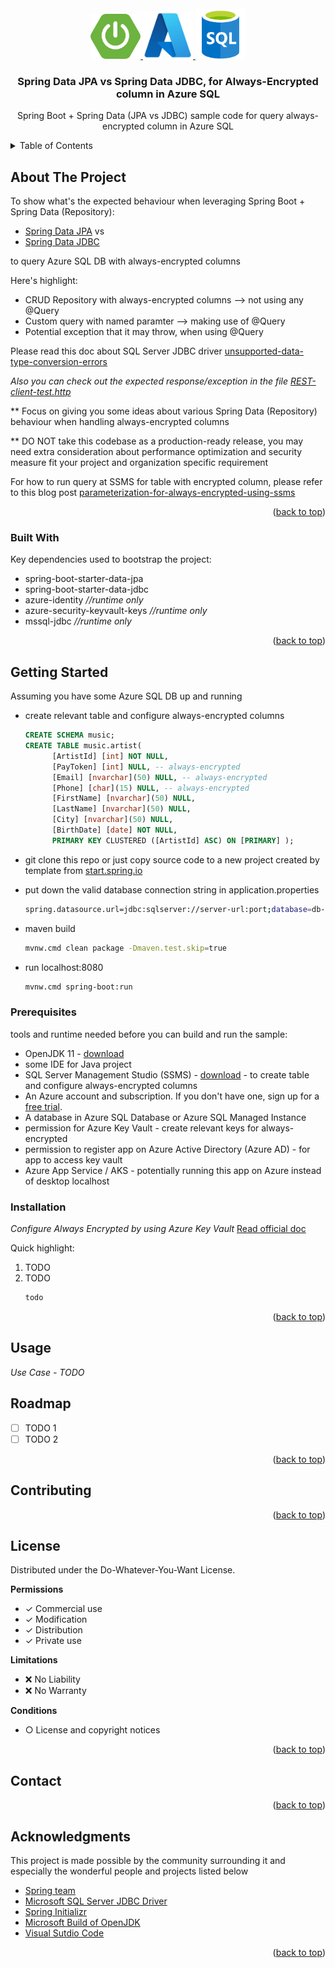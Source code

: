 <div id="top"></div>

<!-- PROJECT LOGO -->
<br />
<div align="center">
  <a href="https://github.com/lok-msft/spring-music-always-encrypted">
    <img src="images/springboot-logo-only.png" alt="Spring Boot" width="80"> <img src="images/azure-logo.jpg" alt="Azure" width="80"> <img src="images/azure-sql-logo.png" alt="Azure" width="80">
  </a>

  <h3 align="center">Spring Data JPA vs Spring Data JDBC, for Always-Encrypted column in Azure SQL</h3>

  <p align="center">
    Spring Boot + Spring Data (JPA vs JDBC) sample code for query always-encrypted column in Azure SQL
  </p>
</div>



<!-- TABLE OF CONTENTS -->
<details>
  <summary>Table of Contents</summary>
  <ol>
    <li>
      <a href="#about-the-project">About The Project</a>
      <ul>
        <li><a href="#built-with">Built With</a></li>
      </ul>
    </li>
    <li>
      <a href="#getting-started">Getting Started</a>
      <ul>
        <li><a href="#prerequisites">Prerequisites</a></li>
        <li><a href="#installation">Installation</a></li>
      </ul>
    </li>
    <li><a href="#usage">Usage</a></li>
    <li><a href="#roadmap">Roadmap</a></li>
    <li><a href="#contributing">Contributing</a></li>
    <li><a href="#license">License</a></li>
    <li><a href="#contact">Contact</a></li>
    <li><a href="#acknowledgments">Acknowledgments</a></li>
  </ol>
</details>



<!-- ABOUT THE PROJECT -->
## About The Project

To show what's the expected behaviour when leveraging Spring Boot + Spring Data (Repository):
* [Spring Data JPA](https://spring.io/projects/spring-data-jpa) vs
* [Spring Data JDBC](https://spring.io/projects/spring-data-jdbc)

to query Azure SQL DB with always-encrypted columns 

Here's highlight:
* CRUD Repository with always-encrypted columns --> not using any @Query
* Custom query with named paramter --> making use of @Query
* Potential exception that it may throw, when using @Query

Please read this doc about SQL Server JDBC driver [unsupported-data-type-conversion-errors](https://docs.microsoft.com/en-us/sql/connect/jdbc/using-always-encrypted-with-the-jdbc-driver?view=sql-server-ver16#unsupported-data-type-conversion-errors)

_Also you can check out the expected response/exception in the file [REST-client-test.http](REST-client-test.http)_

** Focus on giving you some ideas about various Spring Data (Repository) behaviour when handling always-encrypted columns

** DO NOT take this codebase as a production-ready release, you may need extra consideration about performance optimization and security measure fit your project and organization specific requirement

For how to run query at SSMS for table with encrypted column, please refer to this blog post  [parameterization-for-always-encrypted-using-ssms](https://techcommunity.microsoft.com/t5/azure-sql-blog/parameterization-for-always-encrypted-using-ssms-to-insert-into/ba-p/386124)

<p align="right">(<a href="#top">back to top</a>)</p>



### Built With

Key dependencies used to bootstrap the project: 

* spring-boot-starter-data-jpa
* spring-boot-starter-data-jdbc
* azure-identity _//runtime only_
* azure-security-keyvault-keys _//runtime only_
* mssql-jdbc _//runtime only_


<p align="right">(<a href="#top">back to top</a>)</p>



<!-- GETTING STARTED -->
## Getting Started

Assuming you have some Azure SQL DB up and running

* create relevant table and configure always-encrypted columns
  ```sql
  CREATE SCHEMA music;
  CREATE TABLE music.artist(
        [ArtistId] [int] NOT NULL,
        [PayToken] [int] NULL, -- always-encrypted
        [Email] [nvarchar](50) NULL, -- always-encrypted
        [Phone] [char](15) NULL, -- always-encrypted
        [FirstName] [nvarchar](50) NULL,
        [LastName] [nvarchar](50) NULL,
        [City] [nvarchar](50) NULL,
        [BirthDate] [date] NOT NULL,
        PRIMARY KEY CLUSTERED ([ArtistId] ASC) ON [PRIMARY] );
  ```

* git clone this repo or just copy source code to a new project created by template from [start.spring.io](https://start.spring.io/)

* put down the valid database connection string in application.properties
  ```sh
  spring.datasource.url=jdbc:sqlserver://server-url:port;database=db-name;columnEncryptionSetting=Enabled;keyStoreAuthentication=KeyVaultClientSecret;keyStorePrincipalId=app-id;keyStoreSecret=app-secret;
  ```

* maven build
  ```sh
  mvnw.cmd clean package -Dmaven.test.skip=true
  ```

* run localhost:8080
  ```sh
  mvnw.cmd spring-boot:run
  ```

### Prerequisites

tools and runtime needed before you can build and run the sample:
* OpenJDK 11 - [download](https://docs.microsoft.com/en-us/java/openjdk/download#openjdk-11)
* some IDE for Java project
* SQL Server Management Studio (SSMS) - [download](https://docs.microsoft.com/en-us/sql/ssms/download-sql-server-management-studio-ssms?view=sql-server-ver15) - to create table and configure always-encrypted columns 
* An Azure account and subscription. If you don't have one, sign up for a [free trial](https://azure.microsoft.com/pricing/free-trial/).
* A database in Azure SQL Database or Azure SQL Managed Instance
* permission for Azure Key Vault - create relevant keys for always-encrypted
* permission to register app on Azure Active Directory (Azure AD) - for app to access key vault
* Azure App Service / AKS - potentially running this app on Azure instead of desktop localhost

### Installation

_Configure Always Encrypted by using Azure Key Vault_
[Read official doc](https://docs.microsoft.com/en-us/azure/azure-sql/database/always-encrypted-azure-key-vault-configure?view=azuresql&tabs=azure-cli#create-a-key-vault-to-store-your-keys)

Quick highlight:
1. TODO
2. TODO
   ```sh
   todo
   ```

<p align="right">(<a href="#top">back to top</a>)</p>



<!-- USAGE EXAMPLES -->
## Usage

_Use Case - TODO_

<!-- ROADMAP -->
## Roadmap

- [ ] TODO 1
- [ ] TODO 2

<p align="right">(<a href="#top">back to top</a>)</p>

<!-- CONTRIBUTING -->
## Contributing

<p align="right">(<a href="#top">back to top</a>)</p>

<!-- LICENSE -->
## License

Distributed under the Do-Whatever-You-Want License.

**Permissions**

- &#x2713;  Commercial use
- &#x2713;  Modification
- &#x2713;  Distribution
- &#x2713;  Private use

**Limitations**

- &#x274c;  No Liability
- &#x274c;  No Warranty

**Conditions**

- &#x25cb;  License and copyright notices

<p align="right">(<a href="#top">back to top</a>)</p>



<!-- CONTACT -->
## Contact


<p align="right">(<a href="#top">back to top</a>)</p>


<!-- ACKNOWLEDGMENTS -->
## Acknowledgments

This project is made possible by the community surrounding it and especially the wonderful people and projects listed below

* [Spring team](https://spring.io/projects)
* [Microsoft SQL Server JDBC Driver](https://github.com/microsoft/mssql-jdbc)
* [Spring Initializr](https://start.spring.io/)
* [Microsoft Build of OpenJDK](https://www.microsoft.com/openjdk)
* [Visual Sutdio Code](https://code.visualstudio.com/)

<p align="right">(<a href="#top">back to top</a>)</p>

